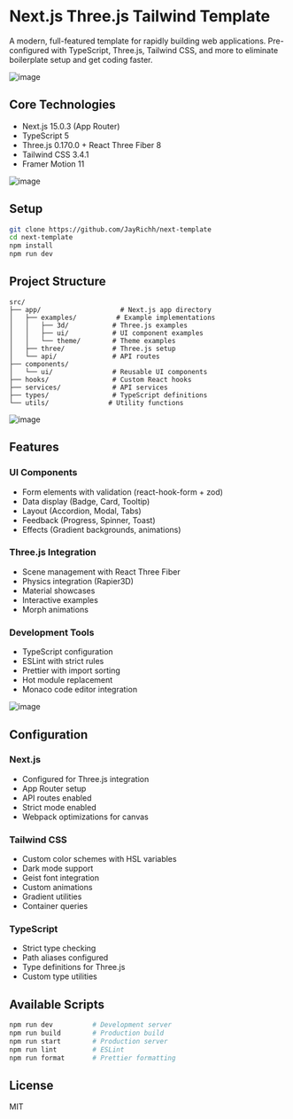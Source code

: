 # Next.js Three.js Tailwind Template

A modern, full-featured template for rapidly building web applications. Pre-configured with TypeScript, Three.js, Tailwind CSS, and more to eliminate boilerplate setup and get coding faster.

![image](https://github.com/user-attachments/assets/44ed6c39-7c06-429f-a7d5-30ff9ae525e9)

## Core Technologies

- Next.js 15.0.3 (App Router)
- TypeScript 5
- Three.js 0.170.0 + React Three Fiber 8
- Tailwind CSS 3.4.1
- Framer Motion 11

![image](https://github.com/user-attachments/assets/4e86010d-f88a-4e43-a388-ec54746f8fd0)

## Setup

```bash
git clone https://github.com/JayRichh/next-template
cd next-template
npm install
npm run dev
```

## Project Structure

```
src/
├── app/                    # Next.js app directory
│   ├── examples/          # Example implementations
│   │   ├── 3d/           # Three.js examples
│   │   ├── ui/           # UI component examples
│   │   └── theme/        # Theme examples
│   ├── three/            # Three.js setup
│   └── api/              # API routes
├── components/
│   └── ui/               # Reusable UI components
├── hooks/                # Custom React hooks
├── services/             # API services
├── types/                # TypeScript definitions
└── utils/               # Utility functions
```

![image](https://github.com/user-attachments/assets/3acd0a7e-3415-4b07-a16d-e8522874879a)

## Features

### UI Components
- Form elements with validation (react-hook-form + zod)
- Data display (Badge, Card, Tooltip)
- Layout (Accordion, Modal, Tabs)
- Feedback (Progress, Spinner, Toast)
- Effects (Gradient backgrounds, animations)

### Three.js Integration
- Scene management with React Three Fiber
- Physics integration (Rapier3D)
- Material showcases
- Interactive examples
- Morph animations

### Development Tools
- TypeScript configuration
- ESLint with strict rules
- Prettier with import sorting
- Hot module replacement
- Monaco code editor integration

![image](https://github.com/user-attachments/assets/eb1375a2-0654-4c88-bcfd-2460cdb01e56)

## Configuration

### Next.js
- Configured for Three.js integration
- App Router setup
- API routes enabled
- Strict mode enabled
- Webpack optimizations for canvas

### Tailwind CSS
- Custom color schemes with HSL variables
- Dark mode support
- Geist font integration
- Custom animations
- Gradient utilities
- Container queries

### TypeScript
- Strict type checking
- Path aliases configured
- Type definitions for Three.js
- Custom type utilities

## Available Scripts

```bash
npm run dev          # Development server
npm run build        # Production build
npm run start        # Production server
npm run lint         # ESLint
npm run format       # Prettier formatting
```

## License

MIT
